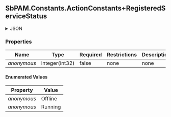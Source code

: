 
<h2 id="tocS_SbPAM.Constants.ActionConstants+RegisteredServiceStatus">SbPAM.Constants.ActionConstants+RegisteredServiceStatus</h2>

<a id="schemasbpam.constants.actionconstants+registeredservicestatus"></a>
<a id="schema_SbPAM.Constants.ActionConstants+RegisteredServiceStatus"></a>
<a id="tocSsbpam.constants.actionconstants+registeredservicestatus"></a>
<a id="tocssbpam.constants.actionconstants+registeredservicestatus"></a>

<details><summary>JSON</summary>


```json
"Offline"

```


</details>

### Properties

|Name|Type|Required|Restrictions|Description|
|---|---|---|---|---|
|*anonymous*|integer(int32)|false|none|none|

#### Enumerated Values

|Property|Value|
|---|---|
|*anonymous*|Offline|
|*anonymous*|Running|


